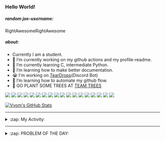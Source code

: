 ### Hello World!

##### random joe-username:
<!--DON'T REMOVE--->
<!--username:START-->
RightAwesomeRightAwesome
<!--username:END-->

##### about:
- Currently I am a student.
- 🔭 I’m currently working on my github actions and my profile-readme. 
- 🌱 I’m currently learning C, intermediate Python.
- 🌱 I’m learning how to make better documentation.
- 😭 I'm working on [TearDrops](https://github.com/Vyvy-vi/TearDrops)(Discord Bot)
- 🌱 I’m learning how to automate my github flow.
- 🌱 GO PLANT SOME TREES AT [TEAM TREES](https://teamtrees.org/)

![](https://img.shields.io/badge/Editor-Vim-informational?style=flat&logo=Editor&logoColor=white&color=2bbc8a)
![](https://img.shields.io/badge/Editor-VScode-informational?style=flat&logo=<LOGO_NAME>&logoColor=white&color=2bbc8a)
![](https://img.shields.io/badge/OS-MacOS-informational?style=flat&logo=<LOGO_NAME>&logoColor=white&color=2bbc8a)
![](https://img.shields.io/badge/OS-Fedora-informational?style=flat&logo=<LOGO_NAME>&logoColor=white&color=2bbc8a)
![](https://img.shields.io/badge/OS-Ubuntu-informational?style=flat&logo=<LOGO_NAME>&logoColor=white&color=2bbc8a)
![](https://img.shields.io/badge/Tools-mysql-informational?style=flat&logo=<LOGO_NAME>&logoColor=white&color=2bbc8a)
![](https://img.shields.io/badge/Tools-MongoDB-informational?style=flat&logo=<LOGO_NAME>&logoColor=white&color=2bbc8a)
![](https://img.shields.io/badge/Tools-DiscordAPI-informational?style=flat&logo=<LOGO_NAME>&logoColor=white&color=2bbc8a)
![](https://img.shields.io/badge/Tools-GoogleAPIs-informational?style=flat&logo=<LOGO_NAME>&logoColor=white&color=2bbc8a)
![](https://img.shields.io/badge/Tools-ScikitLearn-informational?style=flat&logo=<LOGO_NAME>&logoColor=white&color=2bbc8a)
![](https://img.shields.io/badge/Tools-json-informational?style=flat&logo=<LOGO_NAME>&logoColor=white&color=2bbc8a)
![](https://img.shields.io/badge/Tools-Metasploit-informational?style=flat&logo=<LOGO_NAME>&logoColor=white&color=2bbc8a)
![](https://img.shields.io/badge/Shell-zsh-informational?style=flat&logo=<LOGO_NAME>&logoColor=white&color=2bbc8a)
![](https://img.shields.io/badge/Code-Python-informational?style=flat&logo=<LOGO_NAME>&logoColor=white&color=2bbc8a)
![](https://img.shields.io/badge/Code-Ruby-informational?style=flat&logo=<LOGO_NAME>&logoColor=white&color=2bbc8a)
![](https://img.shields.io/badge/Code-Processing-informational?style=flat&logo=<LOGO_NAME>&logoColor=white&color=2bbc8a)
![](https://img.shields.io/badge/Code-Arduino-informational?style=flat&logo=<LOGO_NAME>&logoColor=white&color=2bbc8a)
![](https://img.shields.io/badge/Graphics-Blender-informational?style=flat&logo=<LOGO_NAME>&logoColor=white&color=2bbc8a)

<a href="https://github.com/Vyvy-vi/Vyvy-vi">
  <img align="center" src="https://profile-readme-git-master.vyvy-vi.vercel.app/api?username=Vyvy-vi&show_icons=true&line_height=27&count_private=true&title_color=ffffff&text_color=c9cacc&icon_color=2bbc8a&bg_color=1d1f21" alt="Vyom's GitHub Stats" />
</a>

---
<details>
  <summary>:zap: My Activity:</summary>
  
<!--START_SECTION:waka-->
![Profile Views](http://img.shields.io/badge/Profile%20Views-136-blue)

**I'm an Early 🐤** 

```text
🌞 Morning    50 commits     ████████████░░░░░░░░░░░░░   48.54% 
🌆 Daytime    13 commits     ███░░░░░░░░░░░░░░░░░░░░░░   12.62% 
🌃 Evening    25 commits     ██████░░░░░░░░░░░░░░░░░░░   24.27% 
🌙 Night      15 commits     ███░░░░░░░░░░░░░░░░░░░░░░   14.56%

```
📅 **I'm Most Productive on Monday** 

```text
Monday       24 commits     █████░░░░░░░░░░░░░░░░░░░░   23.3% 
Tuesday      13 commits     ███░░░░░░░░░░░░░░░░░░░░░░   12.62% 
Wednesday    8 commits      ██░░░░░░░░░░░░░░░░░░░░░░░   7.77% 
Thursday     10 commits     ██░░░░░░░░░░░░░░░░░░░░░░░   9.71% 
Friday       16 commits     ████░░░░░░░░░░░░░░░░░░░░░   15.53% 
Saturday     19 commits     ████░░░░░░░░░░░░░░░░░░░░░   18.45% 
Sunday       13 commits     ███░░░░░░░░░░░░░░░░░░░░░░   12.62%

```


📊 **This Week I Spent My Time On** 

```text
🔥 Editors: 
Vim                      18 hrs 20 mins      ██████████████████████░░░   90.71% 
VS Code                  1 hr 52 mins        ██░░░░░░░░░░░░░░░░░░░░░░░   9.29%

🐱‍💻 Projects: 
Unknown Project          6 hrs 37 mins       ████████░░░░░░░░░░░░░░░░░   32.71% 
EddieBot                 6 hrs 20 mins       ███████░░░░░░░░░░░░░░░░░░   31.34% 
another-discord-bot      1 hr 52 mins        ██░░░░░░░░░░░░░░░░░░░░░░░   9.29% 
TearDrops                1 hr 44 mins        ██░░░░░░░░░░░░░░░░░░░░░░░   8.57% 
we-love-hacktoberfest    1 hr 39 mins        ██░░░░░░░░░░░░░░░░░░░░░░░   8.19%

💻 Operating System: 
Mac                      20 hrs 13 mins      █████████████████████████   100.0%

```

**I Mostly Code in Python** 

```text
Python                   23 repos            ██████████████████░░░░░░░   74.19% 
HTML                     2 repos             █░░░░░░░░░░░░░░░░░░░░░░░░   6.45% 
Processing               1 repo              ░░░░░░░░░░░░░░░░░░░░░░░░░   3.23% 
Swift                    1 repo              ░░░░░░░░░░░░░░░░░░░░░░░░░   3.23% 
JavaScript               1 repo              ░░░░░░░░░░░░░░░░░░░░░░░░░   3.23%

```



<!--END_SECTION:waka-->
</details>

---
<details>
  <summary>:zap: PROBLEM OF THE DAY:</summary>
    #TODO
<!--QOTD:START-->
<!--QOTD:END-->
</details>


